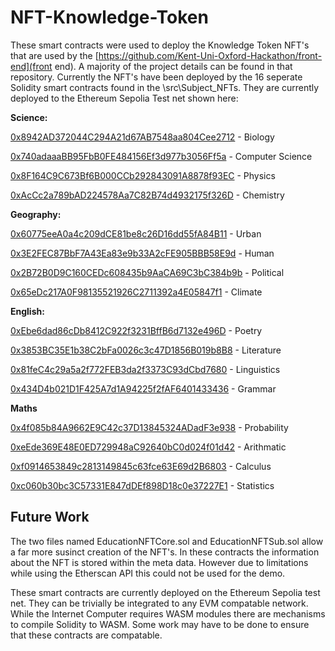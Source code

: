# NFT-Knowledge-Token
These smart contracts were used to deploy the Knowledge Token NFT's that are used by the [https://github.com/Kent-Uni-Oxford-Hackathon/front-end](front end). A majority of the project details can be found in that repository. 
Currently the NFT's have been deployed by the 16 seperate Solidity smart contracts found in the \src\Subject_NFTs. They are currently deployed to the Ethereum Sepolia Test net shown here:

**Science:**

[0x8942AD372044C294A21d67AB7548aa804Cee2712](https://sepolia.etherscan.io/token/0x8942ad372044c294a21d67ab7548aa804cee2712) - Biology

[0x740adaaaBB95FbB0FE484156Ef3d977b3056Ff5a](https://sepolia.etherscan.io/token/0x740adaaaBB95FbB0FE484156Ef3d977b3056Ff5a) - Computer Science

[0x8F164C9C673Bf6B000CCb292843091A8878f93EC](https://sepolia.etherscan.io/token/0x8F164C9C673Bf6B000CCb292843091A8878f93EC) - Physics

[0xAcCc2a789bAD224578Aa7C82B74d4932175f326D](https://sepolia.etherscan.io/token/0xAcCc2a789bAD224578Aa7C82B74d4932175f326D) - Chemistry

**Geography:**

[0x60775eeA0a4c209dCE81be8c26D16dd55fA84B11](https://sepolia.etherscan.io/token/0x60775eeA0a4c209dCE81be8c26D16dd55fA84B11) - Urban

[0x3E2FEC87BbF7A43Ea83e9b33A2cFE905BBB58E9d](https://sepolia.etherscan.io/token/0x3E2FEC87BbF7A43Ea83e9b33A2cFE905BBB58E9d) - Human

[0x2B72B0D9C160CEDc608435b9AaCA69C3bC384b9b](https://sepolia.etherscan.io/token/0x2B72B0D9C160CEDc608435b9AaCA69C3bC384b9b) - Political

[0x65eDc217A0F98135521926C2711392a4E05847f1](https://sepolia.etherscan.io/token/0x65eDc217A0F98135521926C2711392a4E05847f1) - Climate

**English:**

[0xEbe6dad86cDb8412C922f3231BffB6d7132e496D](https://sepolia.etherscan.io/token/0xEbe6dad86cDb8412C922f3231BffB6d7132e496D) - Poetry

[0x3853BC35E1b38C2bFa0026c3c47D1856B019b8B8](https://sepolia.etherscan.io/token/0x3853BC35E1b38C2bFa0026c3c47D1856B019b8B8) - Literature

[0x81feC4c29a5a2f772FEB3da2f3373C93dCbd7680](https://sepolia.etherscan.io/token/0x81feC4c29a5a2f772FEB3da2f3373C93dCbd7680) - Linguistics

[0x434D4b021D1F425A7d1A94225f2fAF6401433436](https://sepolia.etherscan.io/token/0x434D4b021D1F425A7d1A94225f2fAF6401433436) - Grammar

**Maths**

[0x4f085b84A9662E9C42c37D13845324ADadF3e938](https://sepolia.etherscan.io/token/0x4f085b84A9662E9C42c37D13845324ADadF3e938) - Probability

[0xeEde369E48E0ED729948aC92640bC0d024f01d42](https://sepolia.etherscan.io/token/0xeEde369E48E0ED729948aC92640bC0d024f01d42) - Arithmatic

[0xf0914653849c2813149845c63fce63E69d2B6803](https://sepolia.etherscan.io/token/0xf0914653849c2813149845c63fce63E69d2B6803) - Calculus

[0xc060b30bc3C57331E847dDEf898D18c0e37227E1](https://sepolia.etherscan.io/token/0xc060b30bc3C57331E847dDEf898D18c0e37227E1) - Statistics

## Future Work

The two files named EducationNFTCore.sol and EducationNFTSub.sol allow a far more susinct creation of the NFT's. In these contracts the information about the NFT is stored within the meta data. However due to limitations while using the Etherscan API this could not be used for the demo. 

These smart contracts are currently deployed on the Ethereum Sepolia test net. They can be trivially be integrated to any EVM compatable network. While the Internet Computer requires WASM modules there are mechanisms to compile Solidity to WASM. Some work may have to be done to ensure that these contracts are compatable. 
